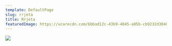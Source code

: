 ```yaml
---
template: DefaultPage
slug: rrjeta
title: Rrjeta
featuredImage: https://ucarecdn.com/6bbad12c-43b9-4045-a05b-cb9232d30488/
---
```

![](https://ucarecdn.com/69abeff1-c513-4fb5-9e2b-7bd4a348d0d9/)